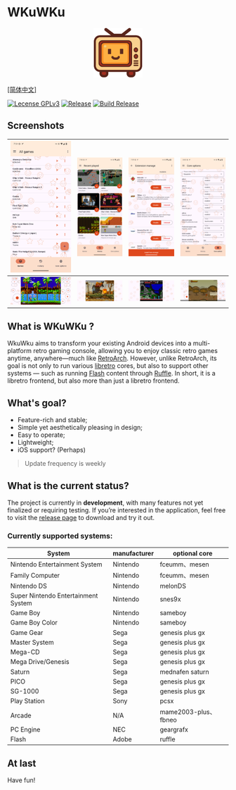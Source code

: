 # WKuWKu

<p align="center">
    <img src="Screenshots/logo.svg" alt="Application icon" width="110" />
</p>

[[简体中文]](README.zh_CN.md)

[![Lecense GPLv3](https://img.shields.io/github/license/TTTUUUIII/WkuWku?label=License&color=33A1E0)](LICENSE)
[![Release](https://img.shields.io/github/v/tag/TTTUUUIII/WkuWku?label=Release)](https://github.com/TTTUUUIII/WKuWKu/releases)
[![Build Release](https://img.shields.io/github/actions/workflow/status/TTTUUUIII/WkuWku/release.yml?label=Build)](https://github.com/TTTUUUIII/WKuWKu/actions/workflows/release.yml)

## Screenshots

| <img src="Screenshots/sc_001.png" style="zoom:30%;" title="All games" /> | <img src="Screenshots/sc_002.png" style="zoom:30%;" title="Recent played" /> | <img src="Screenshots/sc_003.png" style="zoom:30%;" title="Extension manage" /> | <img src="Screenshots/sc_004.png" style="zoom:30%;" title="Core options" /> |
| ------------------------------------------------------------ | ------------------------------------------------------------ | ------------------------------------------------------------ | ------------------------------------------------------------ |
| <img src="Screenshots/sc_005.png" style="zoom:40%;" title="Sonic The Hedgehog" /> | <img src="Screenshots/sc_006.png" style="zoom:30%;" title="Metal Slug" /> | <img src="Screenshots/sc_007.png" style="zoom:30%;" title="Castlevania" /> | <img src="Screenshots/sc_008.png" style="zoom:30%;" title="Double Edged" /> |

## What is WKuWKu ?

WkuWku aims to transform your existing Android devices into a multi-platform retro gaming console, allowing you to enjoy classic retro games anytime, anywhere—much like [RetroArch](https://github.com/libretro/RetroArch). However, unlike RetroArch, its goal is not only to run various [libretro](https://www.libretro.com/index.php/api/) cores, but also to support other systems — such as running [Flash](https://en.wikipedia.org/wiki/Adobe_Flash) content through [Ruffle](https://github.com/ruffle-rs/ruffle). In short, it is a libretro frontend, but also more than just a libretro frontend.

## What's goal?

- Feature-rich and stable;
- Simple yet aesthetically pleasing in design;
- Easy to operate;
- Lightweight;
- iOS support? (Perhaps)

> Update frequency is weekly

## What is the current status?

The project is currently in **development**, with many features not yet finalized or requiring testing. If you’re interested in the application, feel free to visit the [release page](https://github.com/TTTUUUIII/WKuWKu/releases) to download and try it out.

### Currently supported systems:

| System                              | manufacturer | optional core       |
|-------------------------------------|--------------|---------------------|
| Nintendo Entertainment System       | Nintendo     | fceumm、mesen        |
| Family Computer                     | Nintendo     | fceumm、mesen        |
| Nintendo DS                         | Nintendo     | melonDS             |
| Super Nintendo Entertainment System | Nintendo     | snes9x              |
| Game Boy                            | Nintendo     | sameboy             |
| Game Boy Color                      | Nintendo     | sameboy             |
| Game Gear                           | Sega         | genesis plus gx     |
| Master System                       | Sega         | genesis plus gx     |
| Mega-CD                             | Sega         | genesis plus gx     |
| Mega Drive/Genesis                  | Sega         | genesis plus gx     |
| Saturn                              | Sega         | mednafen saturn     |
| PICO                                | Sega         | genesis plus gx     |
| SG-1000                             | Sega         | genesis plus gx     |
| Play Station                        | Sony         | pcsx                |
| Arcade                              | N/A          | mame2003-plus、fbneo |
| PC Engine                           | NEC          | geargrafx           |
| Flash                               | Adobe        | ruffle              |

## At last

Have fun!
